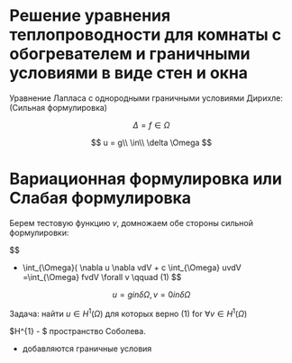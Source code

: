 # Решение уравнения теплопроводности для комнаты с обогревателем и граничными условиями в виде стен и окна

Уравнение Лапласа с однородными граничными условиями Дирихле:
(Сильная формулировка)

$$
\Delta = f \in \Omega
$$

$$
u = g\\ \in\\ \delta \Omega
$$

# Вариационная формулировка или Слабая формулировка
Берем тестовую функцию $v$, домножаем обе стороны сильной формулировки:

$$
- \int_{\Omega}( \nabla u \nabla vdV + c \int_{\Omega} uvdV =\int_{\Omega} fvdV  \forall v     \qquad      (1)
$$

$$
u = g in \delta \Omega, v = 0 in \delta \Omega
$$

Задача: найти $u \in H^{1}(\Omega)$ для которых верно (1) for $\forall v \in H^{1}(\Omega)$

$H^{1} - $ пространство Соболева.
+ добавляются граничные условия
